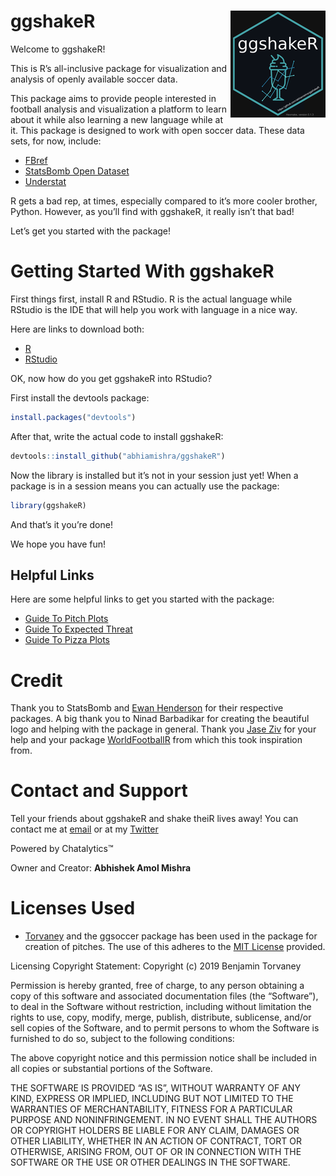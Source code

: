 
<!-- README.md is generated from README.Rmd. Please edit that file -->

# ggshakeR <img src="man/figures/ggshakeRhex-small.png" align="right"/>

Welcome to ggshakeR\!

This is R’s all-inclusive package for visualization and analysis of
openly available soccer data.

This package aims to provide people interested in football analysis and
visualization a platform to learn about it while also learning a new
language while at it. This package is designed to work with open soccer
data. These data sets, for now, include:

  - [FBref](https://fbref.com/en/)
  - [StatsBomb Open Dataset](https://github.com/statsbomb/StatsBombR)
  - [Understat](https://understat.com/)

R gets a bad rep, at times, especially compared to it’s more cooler
brother, Python. However, as you’ll find with ggshakeR, it really isn’t
that bad\!

Let’s get you started with the package\!

# Getting Started With ggshakeR

First things first, install R and RStudio. R is the actual language
while RStudio is the IDE that will help you work with language in a nice
way.

Here are links to download both:

  - [R](https://www.r-project.org/)
  - [RStudio](https://www.rstudio.com/products/rstudio/download/)

OK, now how do you get ggshakeR into RStudio?

First install the devtools package:

``` r
install.packages("devtools")
```

After that, write the actual code to install ggshakeR:

``` r
devtools::install_github("abhiamishra/ggshakeR")
```

Now the library is installed but it’s not in your session just yet\!
When a package is in a session means you can actually use the package:

``` r
library(ggshakeR)
```

And that’s it you’re done\!

We hope you have fun\!

## Helpful Links

Here are some helpful links to get you started with the package:

  - [Guide To Pitch
    Plots](https://abhiamishra.github.io/ggshakeR/articles/Guide_to_Pitch_Plots.html)
  - [Guide To Expected
    Threat](https://abhiamishra.github.io/ggshakeR/articles/Guide_to_Exp_Threat.html)
  - [Guide To Pizza
    Plots](https://abhiamishra.github.io/ggshakeR/articles/Guide_to_PizzaPlots.html)

# Credit

Thank you to StatsBomb and [Ewan Henderson](https://github.com/ewenme)
for their respective packages. A big thank you to Ninad Barbadikar for
creating the beautiful logo and helping with the package in general.
Thank you [Jase Ziv](https://github.com/JaseZiv) for your help and your
package [WorldFootballR](https://github.com/JaseZiv/worldfootballR) from
which this took inspiration from.

# Contact and Support

Tell your friends about ggshakeR and shake theiR lives away\! You can
contact me at [email](abhiamishra0@gmail.com) or at my
[Twitter](https://twitter.com/MishraAbhiA)

Powered by Chatalytics:tm:

Owner and Creator: **Abhishek Amol Mishra**

# Licenses Used

  - [Torvaney](https://github.com/Torvaney/ggsoccer) and the ggsoccer
    package has been used in the package for creation of pitches. The
    use of this adheres to the [MIT
    License](https://github.com/Torvaney/ggsoccer/blob/master/LICENSE.md)
    provided.

Licensing Copyright Statement: Copyright (c) 2019 Benjamin Torvaney

Permission is hereby granted, free of charge, to any person obtaining a
copy of this software and associated documentation files (the
“Software”), to deal in the Software without restriction, including
without limitation the rights to use, copy, modify, merge, publish,
distribute, sublicense, and/or sell copies of the Software, and to
permit persons to whom the Software is furnished to do so, subject to
the following conditions:

The above copyright notice and this permission notice shall be included
in all copies or substantial portions of the Software.

THE SOFTWARE IS PROVIDED “AS IS”, WITHOUT WARRANTY OF ANY KIND, EXPRESS
OR IMPLIED, INCLUDING BUT NOT LIMITED TO THE WARRANTIES OF
MERCHANTABILITY, FITNESS FOR A PARTICULAR PURPOSE AND NONINFRINGEMENT.
IN NO EVENT SHALL THE AUTHORS OR COPYRIGHT HOLDERS BE LIABLE FOR ANY
CLAIM, DAMAGES OR OTHER LIABILITY, WHETHER IN AN ACTION OF CONTRACT,
TORT OR OTHERWISE, ARISING FROM, OUT OF OR IN CONNECTION WITH THE
SOFTWARE OR THE USE OR OTHER DEALINGS IN THE SOFTWARE.
